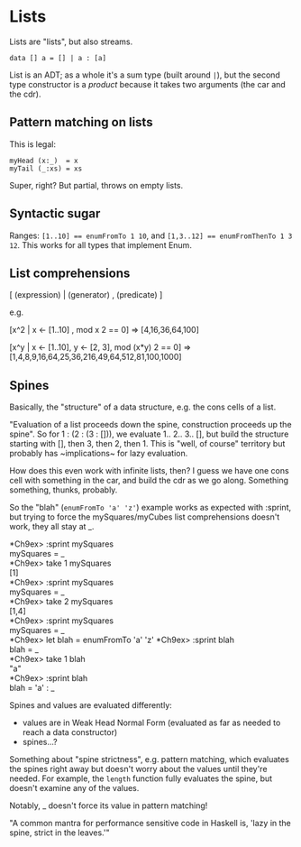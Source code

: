 # Lists

Lists are "lists", but also streams.

```
data [] a = [] | a : [a]
```

List is an ADT; as a whole it's a sum type (built around `|`), but the
second type constructor is a _product_ because it takes two arguments
(the car and the cdr).

## Pattern matching on lists

This is legal:

```
myHead (x:_)  = x
myTail (_:xs) = xs
```

Super, right? But partial, throws on empty lists.

## Syntactic sugar

Ranges: `[1..10] == enumFromTo 1 10`, and
`[1,3..12] == enumFromThenTo 1 3 12`. This works for all types that
implement Enum.

## List comprehensions
[ (expression) | (generator) , (predicate) ]

e.g. 

[x^2 | x <- [1..10] , mod x 2 == 0]
=> [4,16,36,64,100]

[x^y | x <- [1..10], y <- [2, 3], mod (x*y) 2 == 0]
=> [1,4,8,9,16,64,25,36,216,49,64,512,81,100,1000]

## Spines

Basically, the "structure" of a data structure, e.g. the cons cells of a
list.

"Evaluation of a list proceeds down the spine, construction proceeds up
the spine". So for 1 : (2 : (3 : [])), we evaluate 1.. 2.. 3.. [], but
build the structure starting with [], then 3, then 2, then 1. This is
"well, of course" territory but probably has ~implications~ for lazy
evaluation.

How does this even work with infinite lists, then? I guess we have one
cons cell with something in the car, and build the cdr as we go along.
Something something, thunks, probably.

So the "blah" (`enumFromTo 'a' 'z'`) example works as expected with
:sprint, but trying to force the mySquares/myCubes list comprehensions
doesn't work, they all stay at _.

*Ch9ex> :sprint mySquares             
mySquares = _                         
*Ch9ex> take 1 mySquares              
[1]                                   
*Ch9ex> :sprint mySquares             
mySquares = _                         
*Ch9ex> take 2 mySquares              
[1,4]                                 
*Ch9ex> :sprint mySquares             
mySquares = _                         
*Ch9ex> let blah = enumFromTo 'a' 'z' 
*Ch9ex> :sprint blah                  
blah = _                              
*Ch9ex> take 1 blah                   
"a"                                   
*Ch9ex> :sprint blah                  
blah = 'a' : _                        

Spines and values are evaluated differently:
- values are in Weak Head Normal Form (evaluated as far as needed to
  reach a data constructor)
- spines...?

Something about "spine strictness", e.g. pattern matching, which
evaluates the spines right away but doesn't worry about the values until
they're needed. For example, the `length` function fully evaluates the
spine, but doesn't examine any of the values.

Notably, _ doesn't force its value in pattern matching!

"A common mantra for performance sensitive code in Haskell is, 'lazy in
the spine, strict in the leaves.'"
